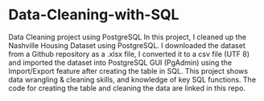 # Data-Cleaning-with-SQL
Data Cleaning project using PostgreSQL
In this project, I cleaned up the Nashville Housing Dataset using PostgreSQL. I downloaded the dataset from a Github repository as a .xlsx file, I converted it to a csv file (UTF 8) and imported the dataset into PostgreSQL GUI (PgAdmin) using the Import/Export feature after creating the table in SQL. This project shows data wrangling & cleaning skills, and knowledge of key SQL functions. The code for creating the table and cleaning the data are linked in this repo.
